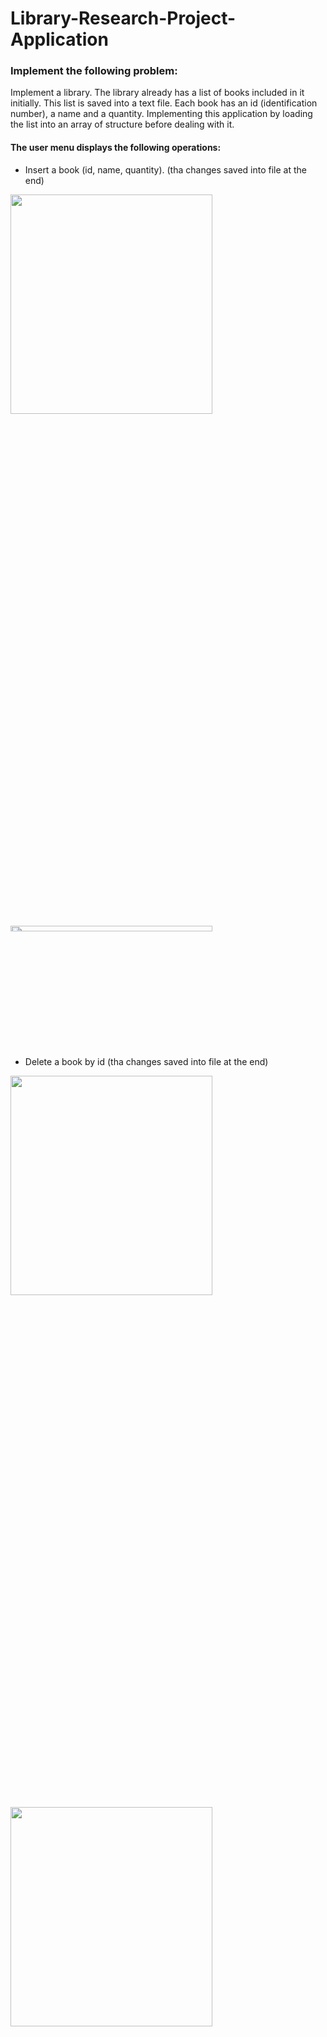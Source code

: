 # Library-Research-Project-Application


 ### Implement the following problem:
 
  Implement a library. The library already has a list of books included in it initially. This list is saved into a text file. Each book has an id (identification number), a name and a quantity.
  Implementing this application by loading the list into an array of structure before dealing with  it.

  #### The user menu displays the following operations:
  
  - Insert a book (id, name, quantity). (tha changes saved into file at the end)
   <img src="https://github.com/mohamed-gasser/Cars-selling-website/assets/102036714/1dece2a2-848b-4b2e-8b7d-cb9c86af2aa2)" width="80%" height="30%">
   <img src="https://github.com/mohamed-gasser/Cars-selling-website/assets/102036714/9afcb860-bbef-4a18-a786-618f2fa28efc)" width="80%" height="5%">
   
  - Delete a book by id (tha changes saved into file at the end)
  <img src="https://github.com/mohamed-gasser/Cars-selling-website/assets/102036714/bd55d208-adcb-4671-9459-6b06a489d871" width="80%" height="30%">
  <img src="https://github.com/mohamed-gasser/Cars-selling-website/assets/102036714/aa414ab9-2c39-4edb-987b-67fc503f72ac" width="80%" height="30%">
  
  - Search a book by id and display its name and quantity using linear search recursively. If not exist, display “Not found”.
    <img src="https://github.com/mohamed-gasser/Cars-selling-website/assets/102036714/4d464133-de93-484b-b369-0f98ae51e579" width="80%" height="30%">
  
  - Search a book by name and display its id and quantity using binary search. If not exist, display “Not found”.
  - <img src="https://github.com/mohamed-gasser/Cars-selling-website/assets/102036714/e5849c66-a440-43f7-8e8e-1b049c02c764" width="80%" height="30%">
    
  - Display all books sorted by name, and their corresponding ids and quantity.
  -  <img src="https://github.com/mohamed-gasser/Cars-selling-website/assets/102036714/149b74e2-193e-4479-b956-f9b8f4d26d2" width="80%" height="30%">
  
  - Display all books unsorted, their ids, names and quantity (as entered)
  -  <img src="https://github.com/mohamed-gasser/Cars-selling-website/assets/102036714/6723bf10-5cc8-4459-b029-3232eb5ab963" width="80%" height="30%">
  
  After each operation, Ask the user if he wants to perform any additional operation
  
  o If yes, let him choose another operation.
  
  o If no, exit from the program

 ### Contact
 You can communicate by following e-mails If you have more questions about the project:
 
 o  mohamedgasser230@gmail.com
